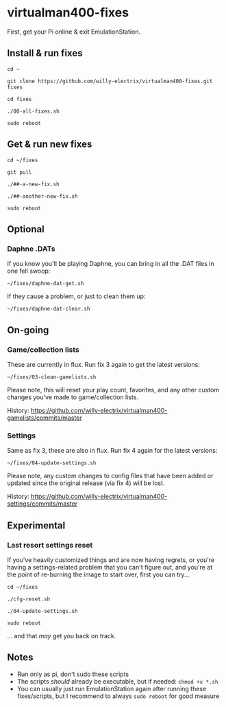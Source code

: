 # virtualman400-fixes

First, get your Pi online & exit EmulationStation.

## Install & run fixes

`cd ~`

`git clone https://github.com/willy-electrix/virtualman400-fixes.git fixes`

`cd fixes`

`./00-all-fixes.sh`

`sudo reboot`

## Get & run new fixes

`cd ~/fixes`

`git pull`

`./##-a-new-fix.sh`

`./##-another-new-fix.sh`

`sudo reboot`

## Optional

### Daphne .DATs

If you know you'll be playing Daphne, you can bring in all the .DAT files in one fell swoop:

`~/fixes/daphne-dat-get.sh`

If they cause a problem, or just to clean them up:

`~/fixes/daphne-dat-clear.sh`

## On-going

### Game/collection lists

These are currently in flux. Run fix 3 again to get the latest versions:

`~/fixes/03-clean-gamelists.sh`

Please note, this will reset your play count, favorites, and any other custom changes you've made to game/collection lists.

History: https://github.com/willy-electrix/virtualman400-gamelists/commits/master

### Settings

Same as fix 3, these are also in flux. Run fix 4 again for the latest versions:

`~/fixes/04-update-settings.sh`

Please note, any custom changes to config files that have been added or updated since the original release (via fix 4) will be lost.

History: https://github.com/willy-electrix/virtualman400-settings/commits/master

## Experimental

### Last resort settings reset

If you've heavily customized things and are now having regrets, or you're having a settings-related problem that you can't figure out, and you're at the point of re-burning the image to start over, first you can try...

`cd ~/fixes`

`./cfg-reset.sh`

`./04-update-settings.sh`

`sudo reboot`

... and that *may* get you back on track.

## Notes

- Run only as pi, don't sudo these scripts
- The scripts *should* already be executable, but if needed: `chmod +x *.sh`
- You can usually just run EmulationStation again after running these fixes/scripts, but I recommend to always `sudo reboot` for good measure
